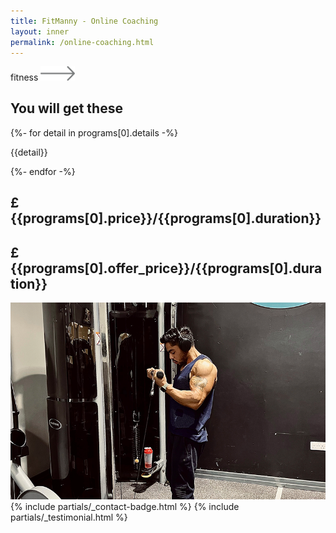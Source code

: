 ```yaml
---
title: FitManny - Online Coaching
layout: inner
permalink: /online-coaching.html
---
```


<main role="main" class="content-area blogdetailspage">
  <section class="new-blog weight-lifing-outline-bg py-5 py-md-5 py-sm-0">
    <div class="container new-blog-decoration pb-0 pb-md-5 pb-sm-0">
      <div class="new-blog-content">
        <div class="row">
          <div class="col-lg-6 order-lg-1 col-md-12 order-2">
            <div class="new-blog-information overflow-hidden h-100">
              <div class="swiper-wrapper">
                <div class="swiper-slide">
                  <div class="new-blog-info">
                    <div class="d-flex align-items-center justify-content-between mb-4">
                      <label class="mb-0">fitness</label>
                      <img src="./assets/img/arrow-long.svg" alt="FF Fit" width="55px" class="mw-100" />
                    </div>
                    <h1 class="mb-4">You will get these</h1>
                    {%- for detail in programs[0].details -%}
                      <p class="text-desc mb-2"><i class="fas fa-chevron-right"></i> {{detail}}</p>
                    {%- endfor -%}
                    <div id="smart-button-container">
                      <div style="text-align: center;">
                        <div id="paypal-button-container"></div>
                      </div>
                    </div>
                  </div>
                </div>
              </div>
            </div>
          </div>
          <div class="col-lg-6 order-lg-2 col-md-12 order-1">
            <div class="new-blog-date">
              <div class="date-month">
                <h2 class="text-center line-through">&pound;{{programs[0].price}}/{{programs[0].duration}}</h2>
                <h1>&pound;{{programs[0].offer_price}}/{{programs[0].duration}}</h1>
              </div>
            </div>
            <div class="new-blog-banners overflow-hidden h-100">
              <div class="swiper-wrapper">
                <div class="swiper-slide">
                  <div class="new-blog-banner h-100">
                    <img src="./assets/img/package_1_detail.png" alt="{{programs[0].name}}" class="mw-100">
                  </div>
                </div>
              </div>
            </div>
          </div>
        </div>
      </div>
    </div>
  </section>
  {% include partials/_contact-badge.html %}
  {% include partials/_testimonial.html %}
</main>
<script type="text/javascript">
  $(document).ready(function () {
    initPayPalButton("{{programs[0].name}}", {{programs[0].offer_price}});
  });
</script>
